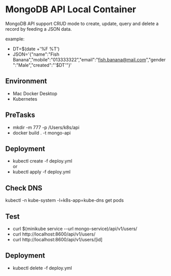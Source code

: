 
# MongoDB API Local Container
MongoDB API support CRUD mode to create, update, query and delete a record by feeding a JSON data.

example:
* DT=$(date +'%F %T')
* JSON='{"name":"Fish Banana","mobile":"013333322","email":"fish.banana@mail.com","gender":"Male","created":"'$DT'"}'

## Environment
* Mac Docker Desktop
* Kubernetes

## PreTasks
* mkdir -m 777 -p /Users/k8s/api
* docker build . -t mongo-api

## Deployment
* kubectl create -f deploy.yml
<br>or 
* kubectl apply -f deploy.yml

## Check DNS
kubectl -n kube-system -l=k8s-app=kube-dns get pods

## Test
* curl $(minikube service --url mongo-service)/api/v1/users/
* curl http://localhost:8600/api/v1/users/
* curl http://localhost:8600/api/v1/users/[id]

## Deployment
* kubectl delete -f deploy.yml
